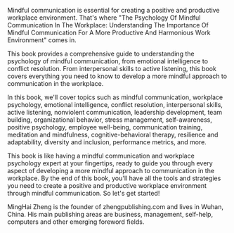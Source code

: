 
Mindful communication is essential for creating a positive and productive workplace environment. That's where "The Psychology Of Mindful Communication In The Workplace: Understanding The Importance Of Mindful Communication For A More Productive And Harmonious Work Environment" comes in.

This book provides a comprehensive guide to understanding the psychology of mindful communication, from emotional intelligence to conflict resolution. From interpersonal skills to active listening, this book covers everything you need to know to develop a more mindful approach to communication in the workplace.

In this book, we'll cover topics such as mindful communication, workplace psychology, emotional intelligence, conflict resolution, interpersonal skills, active listening, nonviolent communication, leadership development, team building, organizational behavior, stress management, self-awareness, positive psychology, employee well-being, communication training, meditation and mindfulness, cognitive-behavioral therapy, resilience and adaptability, diversity and inclusion, performance metrics, and more.

This book is like having a mindful communication and workplace psychology expert at your fingertips, ready to guide you through every aspect of developing a more mindful approach to communication in the workplace. By the end of this book, you'll have all the tools and strategies you need to create a positive and productive workplace environment through mindful communication. So let's get started!

MingHai Zheng is the founder of zhengpublishing.com and lives in Wuhan, China. His main publishing areas are business, management, self-help, computers and other emerging foreword fields.

